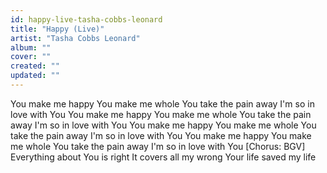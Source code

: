 ```yaml
---
id: happy-live-tasha-cobbs-leonard
title: "Happy (Live)"
artist: "Tasha Cobbs Leonard"
album: ""
cover: ""
created: ""
updated: ""
---
```


You make me happy
You make me whole
You take the pain away
I'm so in love with You
You make me happy
You make me whole
You take the pain away
I'm so in love with You
You make me happy
You make me whole
You take the pain away
I'm so in love with You
You make me happy
You make me whole
You take the pain away
I'm so in love with You
[Chorus: BGV]
Everything about You is right
It covers all my wrong
Your life saved my life